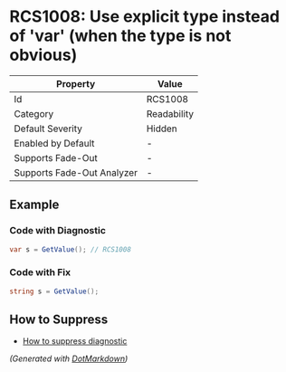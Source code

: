 # RCS1008: Use explicit type instead of 'var' \(when the type is not obvious\)

| Property                    | Value       |
| --------------------------- | ----------- |
| Id                          | RCS1008     |
| Category                    | Readability |
| Default Severity            | Hidden      |
| Enabled by Default          | \-          |
| Supports Fade\-Out          | \-          |
| Supports Fade\-Out Analyzer | \-          |

## Example

### Code with Diagnostic

```csharp
var s = GetValue(); // RCS1008
```

### Code with Fix

```csharp
string s = GetValue();
```

## How to Suppress

* [How to suppress diagnostic](../HowToConfigureAnalyzers#HowToSupressDiagnostic.md)

*\(Generated with [DotMarkdown](http://github.com/JosefPihrt/DotMarkdown)\)*